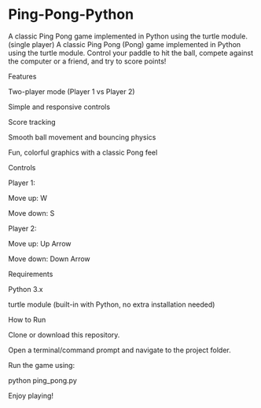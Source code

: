 # Ping-Pong-Python
A classic Ping Pong game implemented in Python using the turtle module. (single player)
A classic Ping Pong (Pong) game implemented in Python using the turtle module. Control your paddle to hit the ball, compete against the computer or a friend, and try to score points!

Features

Two-player mode (Player 1 vs Player 2)

Simple and responsive controls

Score tracking

Smooth ball movement and bouncing physics

Fun, colorful graphics with a classic Pong feel

Controls

Player 1:

Move up: W

Move down: S

Player 2:

Move up: Up Arrow

Move down: Down Arrow

Requirements

Python 3.x

turtle module (built-in with Python, no extra installation needed)

How to Run

Clone or download this repository.

Open a terminal/command prompt and navigate to the project folder.

Run the game using:

python ping_pong.py


Enjoy playing!
